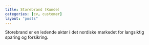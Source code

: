 ```yaml
---
title: Storebrand (Kunde)
categories: [cv, customer]
layout: "posts"
---
```


Storebrand er en ledende aktør i det nordiske markedet for langsiktig sparing og forsikring.
